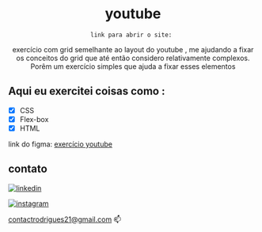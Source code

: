 


<div align="center">

  <h1> youtube </h1>

  `link para abrir o site: `
  
  exercício com grid  semelhante ao layout  do youtube , me ajudando a fixar os conceitos do grid que até então considero relativamente complexos.
Porêm um exercício simples que ajuda a fixar esses elementos

 
</div>


## Aqui eu exercitei coisas como : 

- [x] CSS
- [x] Flex-box
- [x] HTML 

link do figma: [exercício youtube](https://www.figma.com/file/jV5WYS3zYZD447V61yc1Ch/Desafio-CSS-Avan%C3%A7ado?node-id=0%3A1&t=vLDi6wwPLumEQAAO-0)

## contato 

[![linkedin](https://img.shields.io/badge/LinkedIn-0077B5?style=for-the-badge&logo=linkedin&logoColor=white)](https://www.linkedin.com/in/rafinhadev/)


[![instagram](https://img.shields.io/badge/Instagram-E4405F?style=for-the-badge&logo=instagram&logoColor=white)](https://www.instagram.com/rafinhadev/)&nbsp;

[contactrodrigues21@gmail.com](mailto:contactrodrigues21@gmail.com) 📫
